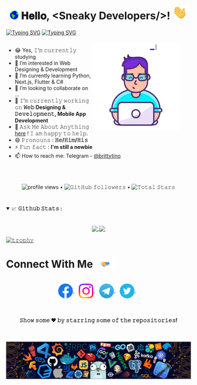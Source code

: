 <h1 align="center">
  <a target="_blank">
    <img src="GIF/Earth.gif" width="24px" style="max-width:100%;">
  </a>
  𝐇𝐞𝐥𝐥𝐨, &lt;Sneaky Developers/&gt;!
  <a target="_blank">
    <img src="GIF/Hi.gif" width="40px" />
  </a>
</h1>

[![Typing SVG](https://readme-typing-svg.herokuapp.com?color=6B5DF7&size=75&width=1050&height=200&lines=Hi+I'm+Tino+Britty)](https://github.com/brittytino) 
[![Typing SVG](https://readme-typing-svg.demolab.com?font=Fira+Code&pause=1000&color=DBF7F4&random=false&width=435&lines=I'm+Full+Stack+Developer;I'm+Currently+Learning...;Frameworks%2C+Next.js%2C+Flutter+%26+C%23;Don't+Forget+to+Follow+Me)](https://github.com/brittytino)
<br/>
<br/>
<a target="_blank">
  <img align="right" style="margin-right:30px;" width="240" alt="GIF" src="GIF/error.gif">
</a>

- 😂 Yes, 𝙸’𝚖 𝚌𝚞𝚛𝚛𝚎𝚗𝚝𝚕𝚢 studying
- 👀 I’m interested in Web Designing & Development
- 🌱 I’m currently learning Python, Next.js, Flutter & C#
- 💞 I’m looking to collaborate on ...
- 🔭 𝙸’𝚖 𝚌𝚞𝚛𝚛𝚎𝚗𝚝𝚕𝚢 𝚠𝚘𝚛𝚔𝚒𝚗𝚐 𝚘𝚗 **𝚆𝚎𝚋 Designing & 𝙳𝚎𝚟𝚎𝚕𝚘𝚙𝚖𝚎𝚗𝚝, Mobile App Development**
- 💬 𝙰𝚜𝚔 𝙼𝚎 𝙰𝚋𝚘𝚞𝚝 𝙰𝚗𝚢𝚝𝚑𝚒𝚗𝚐 [here](https://github.com/brittytino/brittytino/issues) ! 𝙸 𝚊𝚖 𝚑𝚊𝚙𝚙𝚢 𝚝𝚘 𝚑𝚎𝚕𝚙.
- 😄 𝙿𝚛𝚘𝚗𝚘𝚞𝚗𝚜 : **𝙷𝚎/𝙷𝚒𝚖/𝙷𝚒𝚜**
- ⚡ 𝙵𝚞𝚗 𝚏𝚊𝚌𝚝 : **I'm still a newbie**
- 📫 How to reach me: Telegram - [@brittytino](https://t.me/brittytino)

<br/>
<br/>

<p align="center">
  <img alt = "profile views" src="https://komarev.com/ghpvc/?username=brittytino&style=flat&color=brightgreen"> •
  <img alt="𝙶𝚒𝚝𝙷𝚞𝚋 𝚏𝚘𝚕𝚕𝚘𝚠𝚎𝚛𝚜" src="https://img.shields.io/github/followers/brittytino?label=Followers&style=social"> •   
  <img src="https://img.shields.io/github/stars/brittytino?label=Stars" alt="𝚃𝚘𝚝𝚊𝚕 𝚂𝚝𝚊𝚛𝚜">
</p>

#

<details open="">
<summary>
  <g-emoji class="g-emoji" alias="chart_with_upwards_trend" fallback-src="https://github.githubassets.com/images/icons/emoji/unicode/1f4c8.png">📈</g-emoji>
  <strong>𝙶𝚒𝚝𝚑𝚞𝚋 𝚂𝚝𝚊𝚝𝚜 : </strong>
</summary>
<br>

<p align="center">
  <a href="https://github.com/brittytino">
    <img align="center" src="https://github-readme-stats.vercel.app/api?username=brittytino&show_icons=true&theme=transparent&hide_border=true"/>
  </a>
  <a href="https://github.com/brittytino">
    <img align="center" height="195px" src="https://github-readme-stats.vercel.app/api/top-langs/?username=brittytino&layout=compact&langs_count=10&theme=transparent&hide_border=true" />
  </a>
</p>
</details>

[![𝚝𝚛𝚘𝚙𝚑𝚢](https://github-profile-trophy.vercel.app/?username=brittytino&no-frame=true&margin-w=10&margin-h=10&column=10&no-bg=true)](https://github.com/brittytino)

#

<h1>
  Connect With Me
  <a target="_blank">
    <img src="GIF/Handshake.gif" height="25px" style="max-width:100%;">
  </a>
</h1>

<p align="center">
  <br>
  <a href="https://www.facebook.com/brittytino" target="blank">
    <img align="center" src="PNG/Facebook.png"  height="40" width="40" />
  </a> &nbsp;&nbsp;
  <a href="https://www.instagram.com/brittytino" target="blank">
    <img align="center" src="PNG/Instagram.png" height="40" width="40" />
  </a> &nbsp;&nbsp;
  <a href="https://telegram.me/brittytino" target="blank">
    <img align="center" src="PNG/Telegram.png" height="40" width="40" />    
  </a> &nbsp;&nbsp;
  <a href="https://twitter.com/tinobritty" target="blank">
    <img align="center" src="PNG/Twitter.png" height="40" width="40" />
  </a> &nbsp;&nbsp;
</p>
<br/>

<h4 align="center">𝚂𝚑𝚘𝚠 𝚜𝚘𝚖𝚎 ❤️ 𝚋𝚢 𝚜𝚝𝚊𝚛𝚛𝚒𝚗𝚐 𝚜𝚘𝚖𝚎 𝚘𝚏 𝚝𝚑𝚎 𝚛𝚎𝚙𝚘𝚜𝚒𝚝𝚘𝚛𝚒𝚎𝚜!</h4>
<br/>

![footer](PNG/footer.png)


<!---
brittytino/brittytino is a ✨ special ✨ repository because its `README.md` (this file) appears on your GitHub profile.
You can click the Preview link to take a look at your changes.
--->
